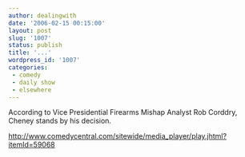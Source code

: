 ```yaml
---
author: dealingwith
date: '2006-02-15 00:15:00'
layout: post
slug: '1007'
status: publish
title: '...'
wordpress_id: '1007'
categories:
 - comedy
 - daily show
 - elsewhere
---
```


According to Vice Presidential Firearms Mishap Analyst Rob Corddry, Cheney
stands by his decision.

http://www.comedycentral.com/sitewide/media_player/play.jhtml?itemId=59068


